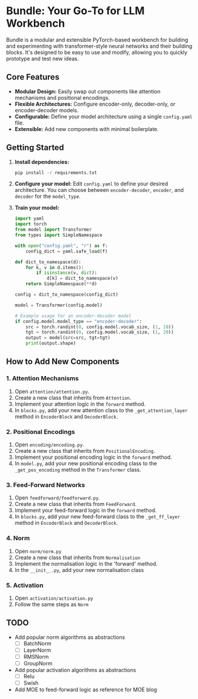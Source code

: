 # Bundle: Your Go-To for LLM Workbench

Bundle is a modular and extensible PyTorch-based workbench for building and experimenting with transformer-style neural networks and their building blocks. It's designed to be easy to use and modify, allowing you to quickly prototype and test new ideas.

## Core Features

- **Modular Design:** Easily swap out components like attention mechanisms and positional encodings.
- **Flexible Architectures:** Configure encoder-only, decoder-only, or encoder-decoder models.
- **Configurable:** Define your model architecture using a single `config.yaml` file.
- **Extensible:** Add new components with minimal boilerplate.

## Getting Started

1. **Install dependencies:**
   ```bash
   pip install -r requirements.txt
   ```

2. **Configure your model:**
   Edit `config.yaml` to define your desired architecture. You can choose between `encoder-decoder`, `encoder`, and `decoder` for the `model_type`.

3. **Train your model:**
   ```python
   import yaml
   import torch
   from model import Transformer
   from types import SimpleNamespace

   with open("config.yaml", "r") as f:
       config_dict = yaml.safe_load(f)
   
   def dict_to_namespace(d):
       for k, v in d.items():
           if isinstance(v, dict):
               d[k] = dict_to_namespace(v)
       return SimpleNamespace(**d)

   config = dict_to_namespace(config_dict)
   
   model = Transformer(config.model)

   # Example usage for an encoder-decoder model
   if config.model.model_type == "encoder-decoder":
       src = torch.randint(0, config.model.vocab_size, (1, 10))
       tgt = torch.randint(0, config.model.vocab_size, (1, 20))
       output = model(src=src, tgt=tgt)
       print(output.shape)
   ```

## How to Add New Components

### 1. Attention Mechanisms

1.  Open `attention/attention.py`.
2.  Create a new class that inherits from `Attention`.
3.  Implement your attention logic in the `forward` method.
4.  In `blocks.py`, add your new attention class to the `_get_attention_layer` method in `EncoderBlock` and `DecoderBlock`.

### 2. Positional Encodings

1.  Open `encoding/encoding.py`.
2.  Create a new class that inherits from `PositionalEncoding`.
3.  Implement your positional encoding logic in the `forward` method.
4.  In `model.py`, add your new positional encoding class to the `_get_pos_encoding` method in the `Transformer` class.

### 3. Feed-Forward Networks

1.  Open `feedforward/feedforward.py`.
2.  Create a new class that inherits from `FeedForward`.
3.  Implement your feed-forward logic in the `forward` method.
4.  In `blocks.py`, add your new feed-forward class to the `_get_ff_layer` method in `EncoderBlock` and `DecoderBlock`.

### 4. Norm
1. Open `norm/norm.py`
2. Create a new class that inherits from `Normalisation`
3. Implement the normalisation logic in the 'forward' method.
4. In the `__init__.py`, add your new normalisation class

### 5. Activation
1. Open `activation/activation.py`
2. Follow the same steps as `Norm`


## TODO
- Add popular norm algorithms as abstractions
  - [ ] BatchNorm
  - [ ] LayerNorm
  - [ ] RMSNorm
  - [ ] GroupNorm

- Add popular activation algorithms as abstractions
  - [ ] Relu
  - [ ] Swish
- Add MOE to feed-forward logic as reference for MOE blog


